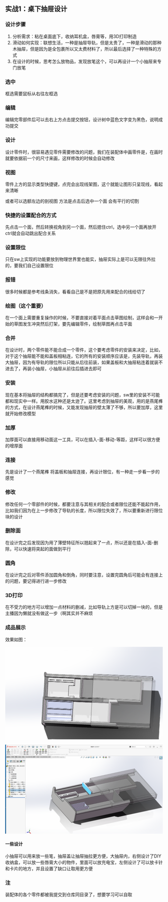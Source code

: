 ## 实战1：桌下抽屉设计

### 设计步骤

1. 分析需求：粘在桌面底下，收纳耳机盒，唇膏等，用3D打印制造
2. 滑动如何实现：联想生活，一种是抽屉导轨，但是太贵了，一种是滑动的那种木抽屉，但是因为是全包裹所以又太费材料了，所以最后选择了一种特殊的方式
3. 在设计的时候，思考怎么放物品，发现放笔这个，可以再设计一个小抽屉来专门放笔

### 选中

框选需要鼠标从右往左框选

### 编辑

编辑完零部件后可以去右上方点击提交按钮，设计树中蓝色文字变为黑色，说明成功提交

### 设计

设计零件时，很容易遇见零件需要修改的问题，我们在装配体中画零件是，在画时就要依据前一个的尺寸来画，这样修改的时候会自动修改

### 视图

零件上方的显示类型快捷键，点完会出现线架图，这个就能让图形只呈现线，看起来清晰

或者可以选额左边的剖视图 方法是点击后选中一个面 会有平行的切割

### 快捷的设置配合的方式

先点击一个面，然后转换视角到另一个面，然后摁住ctrl，选中另一个面再放开ctrl就会自动跳出配合关系

### 设置限位

只在sw上实现的功能要放到物理世界里也能实，抽屉实际上是可以无限往外拉的，要我们自己设置限位

### 报错

很多时候都是参考线条消失，看看自己是不是把原先用来配合的线给切了

### 绘图（这个重要）

在一个面上需要重复操作的时候，不要直接对着平面点击草图绘制，这样会和一开始的草图发生冲突然后打架，要先编辑零件，绘制草图再点击平面

### 合并

在设计时，两个零件能不能合成一个零件，这个要考虑零件的安装来决定，比如，对于这个抽屉能不能和盖板相粘连，它的所有的安装顺序应该是，先装导轨，再装大抽屉，因为有导轨的限位所以只能从后往前装，如果盖板和大抽屉粘连着就装不进去了，再装小抽屉，小抽屉从前往后插进去即可

### 安装

现在基本将抽屉的结构都搞完了，但是还要考虑安装的问题，sw里的安装不可能都和现实中一样。用胶水这种还是太逊了。这里考虑到抽屉的美观，用的是燕尾榫的方式，在设计燕尾榫的时候，又能发现抽屉的壁太薄了不够，所以要加厚，这里就开始修改模型

### 加厚

加厚面可以直接用移动面这一工具，可以在插入-面-移动-等距，这样可以很方便的增厚面

### 连接

先是设计了一个燕尾榫 将盖板和抽屉连接，再设计限位，有一种走一步看一步的感觉

### 修改

修改任何一个零部件的时候，都要注意与其相关的配合或者限位还能不能起作用，比如我们因为在上一步修改了导轨的长度，所以限位失效了，所以要重新进行限位块的设计

### 删除面

在设计完之后发现因为用了薄壁特征所以翘起来了一点，所以还是在插入-面-删除，可以快速将突起的面做到平行

### 圆角

在设计完之后对零件添加圆角和倒角，同时要注意，设置完圆角后可能会有连接上的问题，要记得进行进一步修改

### 3D打印

在不受力的地方可以增加一点材料的删减，比如导轨上方是可以切掉一块的，但是主播因为懒就没有做这一步（啊其实并不麻烦

### 成品展示

效果如图：

![image](4.png)

![image](5.png)

#### 一些设计

小抽屉可以用来放一些笔，抽屉盖让抽屉抽拉更方便，大抽屉内，右侧设计了DIY收纳盒，可以放一些唇膏大小的物件，里面可以放充电宝，左侧设计了可以放卡针和卡片的地方，并且设置了缺口让取用更方便

### 注

装配体的各个零件都被我提交到仓库同目录了，想要学习可以自取